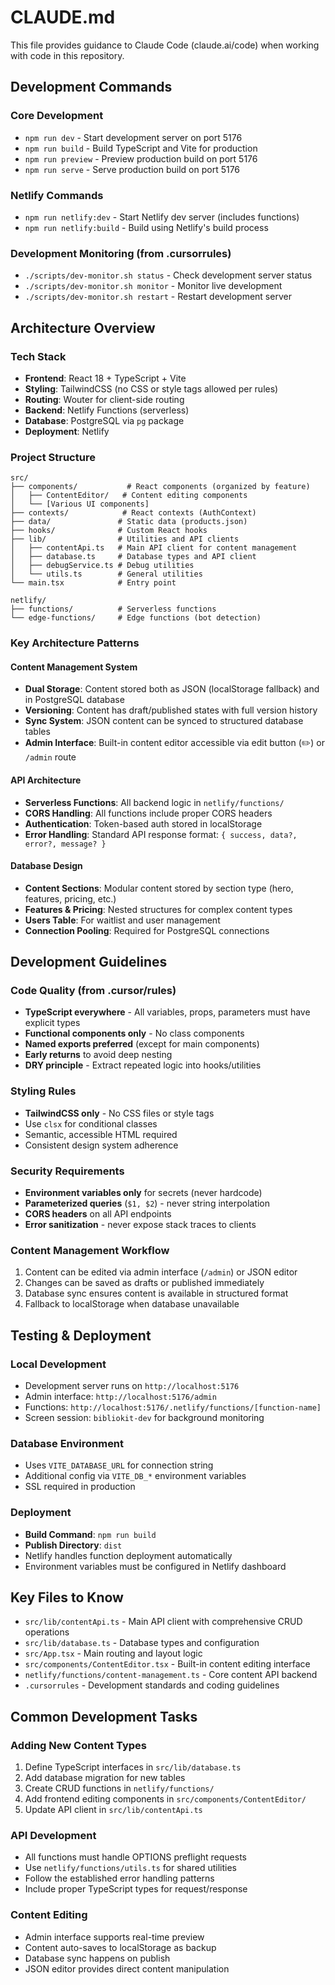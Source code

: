 # CLAUDE.md

This file provides guidance to Claude Code (claude.ai/code) when working with code in this repository.

## Development Commands

### Core Development
- `npm run dev` - Start development server on port 5176
- `npm run build` - Build TypeScript and Vite for production
- `npm run preview` - Preview production build on port 5176
- `npm run serve` - Serve production build on port 5176

### Netlify Commands
- `npm run netlify:dev` - Start Netlify dev server (includes functions)
- `npm run netlify:build` - Build using Netlify's build process

### Development Monitoring (from .cursorrules)
- `./scripts/dev-monitor.sh status` - Check development server status
- `./scripts/dev-monitor.sh monitor` - Monitor live development
- `./scripts/dev-monitor.sh restart` - Restart development server

## Architecture Overview

### Tech Stack
- **Frontend**: React 18 + TypeScript + Vite
- **Styling**: TailwindCSS (no CSS or style tags allowed per rules)
- **Routing**: Wouter for client-side routing
- **Backend**: Netlify Functions (serverless)
- **Database**: PostgreSQL via `pg` package
- **Deployment**: Netlify

### Project Structure
```
src/
├── components/           # React components (organized by feature)
│   ├── ContentEditor/   # Content editing components
│   └── [Various UI components]
├── contexts/            # React contexts (AuthContext)
├── data/               # Static data (products.json)
├── hooks/              # Custom React hooks
├── lib/                # Utilities and API clients
│   ├── contentApi.ts   # Main API client for content management
│   ├── database.ts     # Database types and API client
│   ├── debugService.ts # Debug utilities
│   └── utils.ts        # General utilities
└── main.tsx            # Entry point

netlify/
├── functions/          # Serverless functions
└── edge-functions/     # Edge functions (bot detection)
```

### Key Architecture Patterns

#### Content Management System
- **Dual Storage**: Content stored both as JSON (localStorage fallback) and in PostgreSQL database
- **Versioning**: Content has draft/published states with full version history
- **Sync System**: JSON content can be synced to structured database tables
- **Admin Interface**: Built-in content editor accessible via edit button (✏️) or `/admin` route

#### API Architecture
- **Serverless Functions**: All backend logic in `netlify/functions/`
- **CORS Handling**: All functions include proper CORS headers
- **Authentication**: Token-based auth stored in localStorage
- **Error Handling**: Standard API response format: `{ success, data?, error?, message? }`

#### Database Design
- **Content Sections**: Modular content stored by section type (hero, features, pricing, etc.)
- **Features & Pricing**: Nested structures for complex content types
- **Users Table**: For waitlist and user management
- **Connection Pooling**: Required for PostgreSQL connections

## Development Guidelines

### Code Quality (from .cursor/rules)
- **TypeScript everywhere** - All variables, props, parameters must have explicit types
- **Functional components only** - No class components
- **Named exports preferred** (except for main components)
- **Early returns** to avoid deep nesting
- **DRY principle** - Extract repeated logic into hooks/utilities

### Styling Rules
- **TailwindCSS only** - No CSS files or style tags
- Use `clsx` for conditional classes
- Semantic, accessible HTML required
- Consistent design system adherence

### Security Requirements
- **Environment variables only** for secrets (never hardcode)
- **Parameterized queries** (`$1, $2`) - never string interpolation
- **CORS headers** on all API endpoints
- **Error sanitization** - never expose stack traces to clients

### Content Management Workflow
1. Content can be edited via admin interface (`/admin`) or JSON editor
2. Changes can be saved as drafts or published immediately
3. Database sync ensures content is available in structured format
4. Fallback to localStorage when database unavailable

## Testing & Deployment

### Local Development
- Development server runs on `http://localhost:5176`
- Admin interface: `http://localhost:5176/admin`
- Functions: `http://localhost:5176/.netlify/functions/[function-name]`
- Screen session: `bibliokit-dev` for background monitoring

### Database Environment
- Uses `VITE_DATABASE_URL` for connection string
- Additional config via `VITE_DB_*` environment variables
- SSL required in production

### Deployment
- **Build Command**: `npm run build`
- **Publish Directory**: `dist`
- Netlify handles function deployment automatically
- Environment variables must be configured in Netlify dashboard

## Key Files to Know

- `src/lib/contentApi.ts` - Main API client with comprehensive CRUD operations
- `src/lib/database.ts` - Database types and configuration
- `src/App.tsx` - Main routing and layout logic
- `src/components/ContentEditor.tsx` - Built-in content editing interface
- `netlify/functions/content-management.ts` - Core content API backend
- `.cursorrules` - Development standards and coding guidelines

## Common Development Tasks

### Adding New Content Types
1. Define TypeScript interfaces in `src/lib/database.ts`
2. Add database migration for new tables
3. Create CRUD functions in `netlify/functions/`
4. Add frontend editing components in `src/components/ContentEditor/`
5. Update API client in `src/lib/contentApi.ts`

### API Development
- All functions must handle OPTIONS preflight requests
- Use `netlify/functions/utils.ts` for shared utilities
- Follow the established error handling patterns
- Include proper TypeScript types for request/response

### Content Editing
- Admin interface supports real-time preview
- Content auto-saves to localStorage as backup
- Database sync happens on publish
- JSON editor provides direct content manipulation